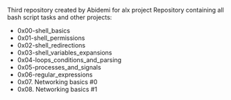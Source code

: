 Third repository created by Abidemi for alx project
Repository containing all bash script tasks and other projects:
* 0x00-shell_basics                
* 0x01-shell_permissions
* 0x02-shell_redirections
* 0x03-shell_variables_expansions
* 0x04-loops_conditions_and_parsing
* 0x05-processes_and_signals
* 0x06-regular_expressions
* 0x07. Networking basics #0
* 0x08. Networking basics #1

